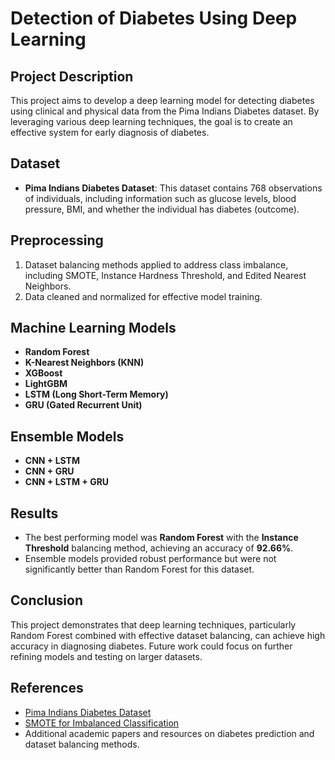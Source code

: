 # Detection of Diabetes Using Deep Learning

## Project Description
This project aims to develop a deep learning model for detecting diabetes using clinical and physical data from the Pima Indians Diabetes dataset. By leveraging various deep learning techniques, the goal is to create an effective system for early diagnosis of diabetes.

## Dataset
- **Pima Indians Diabetes Dataset**: This dataset contains 768 observations of individuals, including information such as glucose levels, blood pressure, BMI, and whether the individual has diabetes (outcome).

## Preprocessing
1. Dataset balancing methods applied to address class imbalance, including SMOTE, Instance Hardness Threshold, and Edited Nearest Neighbors.
2. Data cleaned and normalized for effective model training.

## Machine Learning Models
- **Random Forest**
- **K-Nearest Neighbors (KNN)**
- **XGBoost**
- **LightGBM**
- **LSTM (Long Short-Term Memory)**
- **GRU (Gated Recurrent Unit)**

## Ensemble Models
- **CNN + LSTM**
- **CNN + GRU**
- **CNN + LSTM + GRU**

## Results
- The best performing model was **Random Forest** with the **Instance Threshold** balancing method, achieving an accuracy of **92.66%**.
- Ensemble models provided robust performance but were not significantly better than Random Forest for this dataset.

## Conclusion
This project demonstrates that deep learning techniques, particularly Random Forest combined with effective dataset balancing, can achieve high accuracy in diagnosing diabetes. Future work could focus on further refining models and testing on larger datasets.

## References
- [Pima Indians Diabetes Dataset](https://www.kaggle.com/uciml/pima-indians-diabetes-database)
- [SMOTE for Imbalanced Classification](https://machinelearningmastery.com/smote-oversampling-for-imbalanced-classification/)
- Additional academic papers and resources on diabetes prediction and dataset balancing methods.
